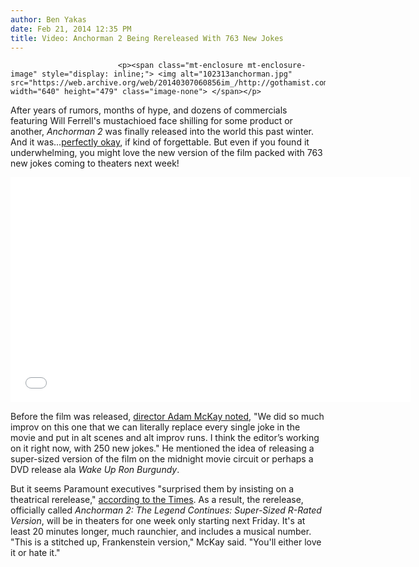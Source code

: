 ```yaml
---
author: Ben Yakas
date: Feb 21, 2014 12:35 PM
title: Video: Anchorman 2 Being Rereleased With 763 New Jokes
---
```



                            
                            
                            
                            <p><span class="mt-enclosure mt-enclosure-image" style="display: inline;"> <img alt="102313anchorman.jpg" src="https://web.archive.org/web/20140307060856im_/http://gothamist.com/attachments/byakas/102313anchorman.jpg" width="640" height="479" class="image-none"> </span></p>

<p>After years of rumors, months of hype, and dozens of commercials featuring Will Ferrell&apos;s mustachioed face shilling for some product or another, <em>Anchorman 2</em> was finally released into the world this past winter. And it was...<a href="https://web.archive.org/web/20140307060856/http://www.metacritic.com/movie/anchorman-2-the-legend-continues">perfectly okay</a>, if kind of forgettable. But even if you found it underwhelming, you might love the new version of the film packed with 763 new jokes coming to theaters next week!</p>

<p><iframe width="640" height="360" src="//web.archive.org/web/20140307060856if_/http://www.youtube.com/embed/Ph9NMC2wK50" frameborder="0" allowfullscreen></iframe></p>

<p>Before the film was released, <a href="https://web.archive.org/web/20140307060856/http://thedissolve.com/news/768-a-separate-movie-is-being-made-from-anchorman-2-ou/">director Adam McKay noted</a>, &quot;We did so much improv on this one that we can literally replace every single joke in the movie and put in alt scenes and alt improv runs. I think the editor&#x2019;s working on it right now, with 250 new jokes.&quot; He mentioned the idea of releasing a super-sized version of the film on the midnight movie circuit or perhaps a DVD release ala <em>Wake Up Ron Burgundy</em>. </p>

<p>But it seems Paramount executives &quot;surprised them by insisting on a theatrical rerelease,&quot; <a href="https://web.archive.org/web/20140307060856/http://www.nytimes.com/2014/02/21/movies/anchorman-2-returns-call-it-2.html?_r=1">according to the Times</a>. As a result, the rerelease, officially called <em>Anchorman 2: The Legend Continues: Super-Sized R-Rated Version</em>, will be in theaters for one week only starting next Friday. It&apos;s at least 20 minutes longer, much raunchier, and includes a musical number. &quot;This is a stitched up, Frankenstein version,&quot; McKay said. &quot;You&apos;ll either love it or hate it.&quot;</p>
                            
                            
                            